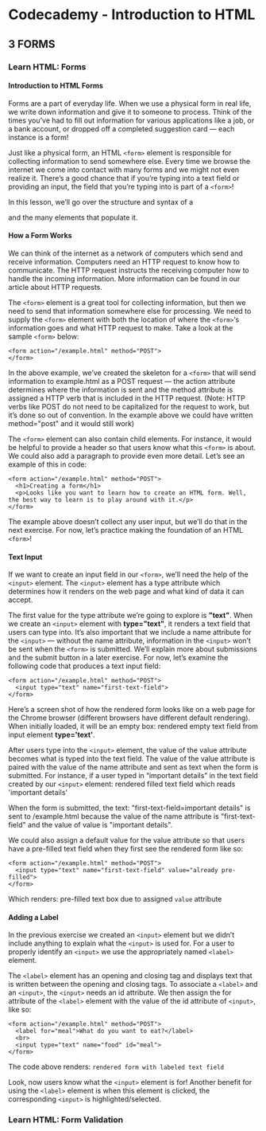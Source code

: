 # Codecademy - Introduction to HTML

## 3 FORMS

### Learn HTML: Forms

#### Introduction to HTML Forms

Forms are a part of everyday life. When we use a physical form in real life, we write down information and give it to someone to process. Think of the times you’ve had to fill out information for various applications like a job, or a bank account, or dropped off a completed suggestion card — each instance is a form!

Just like a physical form, an HTML ```<form>``` element is responsible for collecting information to send somewhere else. Every time we browse the internet we come into contact with many forms and we might not even realize it. There’s a good chance that if you’re typing into a text field or providing an input, the field that you’re typing into is part of a ```<form>```!

In this lesson, we’ll go over the structure and syntax of a <form> and the many elements that populate it.

#### How a Form Works

We can think of the internet as a network of computers which send and receive information. Computers need an HTTP request to know how to communicate. The HTTP request instructs the receiving computer how to handle the incoming information. More information can be found in our article about HTTP requests.

The ```<form>``` element is a great tool for collecting information, but then we need to send that information somewhere else for processing. We need to supply the ```<form>``` element with both the location of where the ```<form>```‘s information goes and what HTTP request to make. Take a look at the sample ```<form>``` below:
```
<form action="/example.html" method="POST">
</form>
```
In the above example, we’ve created the skeleton for a ```<form>``` that will send information to example.html as a POST request — the action attribute determines where the information is sent and the method attribute is assigned a HTTP verb that is included in the HTTP request. (Note: HTTP verbs like POST do not need to be capitalized for the request to work, but it’s done so out of convention. In the example above we could have written method="post" and it would still work)

The ```<form>``` element can also contain child elements. For instance, it would be helpful to provide a header so that users know what this ```<form>``` is about. We could also add a paragraph to provide even more detail. Let’s see an example of this in code:
```
<form action="/example.html" method="POST">
  <h1>Creating a form</h1>
  <p>Looks like you want to learn how to create an HTML form. Well, the best way to learn is to play around with it.</p>
</form>
```
The example above doesn’t collect any user input, but we’ll do that in the next exercise. For now, let’s practice making the foundation of an HTML ```<form>```!

#### Text Input

If we want to create an input field in our ```<form>```, we’ll need the help of the ```<input>``` element.
The ```<input>``` element has a type attribute which determines how it renders on the web page and what kind of data it can accept.

The first value for the type attribute we’re going to explore is **"text"**. When we create an ```<input>``` element with **type="text"**, it renders a text field that users can type into. It’s also important that we include a name attribute for the ```<input>``` — without the name attribute, information in the ```<input>``` won’t be sent when the ```<form>``` is submitted. We’ll explain more about submissions and the submit button in a later exercise. For now, let’s examine the following code that produces a text input field:
```
<form action="/example.html" method="POST">
  <input type="text" name="first-text-field">
</form>
```
Here’s a screen shot of how the rendered form looks like on a web page for the Chrome browser (different browsers have different default rendering). When initially loaded, it will be an empty box:
rendered empty text field from input element **type='text'**.

After users type into the ```<input>``` element, the value of the value attribute becomes what is typed into the text field. The value of the value attribute is paired with the value of the name attribute and sent as text when the form is submitted. For instance, if a user typed in “important details” in the text field created by our `<input>` element: rendered filled text field which reads 'important details'

When the form is submitted, the text: "first-text-field=important details" is sent to /example.html because the value of the name attribute is "first-text-field" and the value of value is "important details".

We could also assign a default value for the value attribute so that users have a pre-filled text field when they first see the rendered form like so:
```
<form action="/example.html" method="POST">
  <input type="text" name="first-text-field" value="already pre-filled">
</form>
```
Which renders:
pre-filled text box due to assigned `value` attribute

#### Adding a Label

In the previous exercise we created an `<input>` element but we didn’t include anything to explain what the `<input>` is used for. For a user to properly identify an `<input>` we use the appropriately named `<label>` element.

The `<label>` element has an opening and closing tag and displays text that is written between the opening and closing tags. To associate a `<label>` and an `<input>`, the `<input>` needs an id attribute. We then assign the for attribute of the `<label>` element with the value of the id attribute of `<input>`, like so:
```
<form action="/example.html" method="POST">
  <label for="meal">What do you want to eat?</label>
  <br>
  <input type="text" name="food" id="meal">
</form>
```
The code above renders:
`rendered form with labeled text field`

Look, now users know what the `<input>` element is for! Another benefit for using the `<label>` element is when this element is clicked, the corresponding `<input>` is highlighted/selected.


### Learn HTML: Form Validation

